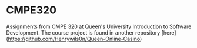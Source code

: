 # CMPE320
Assignments from CMPE 320 at Queen's University Introduction to Software Development. The course project is found in another repository [here] (https://github.com/Henrywils0n/Queen-Online-Casino)
